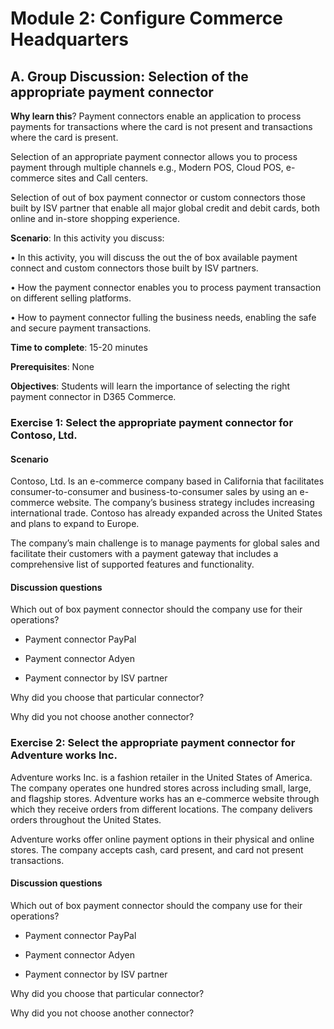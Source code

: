 Module 2: Configure Commerce Headquarters
=========================================

A. Group Discussion: Selection of the appropriate payment connector
-------------------------------------------------------------------

**Why learn this**? Payment connectors enable an application to process payments
for transactions where the card is not present and transactions where the card
is present.

Selection of an appropriate payment connector allows you to process payment
through multiple channels e.g., Modern POS, Cloud POS, e-commerce sites and Call
centers.

Selection of out of box payment connector or custom connectors those built by
ISV partner that enable all major global credit and debit cards, both online and
in-store shopping experience.

**Scenario**: In this activity you discuss:

• In this activity, you will discuss the out the of box available payment
connect and custom connectors those built by ISV partners.

• How the payment connector enables you to process payment transaction on
different selling platforms.

• How to payment connector fulling the business needs, enabling the safe and
secure payment transactions.

**Time to complete**: 15-20 minutes

**Prerequisites**: None

**Objectives**: Students will learn the importance of selecting the right
payment connector in D365 Commerce.

### Exercise 1: Select the appropriate payment connector for Contoso, Ltd.

#### Scenario

Contoso, Ltd. Is an e-commerce company based in California that facilitates
consumer-to-consumer and business-to-consumer sales by using an e-commerce
website. The company’s business strategy includes increasing international
trade. Contoso has already expanded across the United States and plans to expand
to Europe.

The company’s main challenge is to manage payments for global sales and
facilitate their customers with a payment gateway that includes a comprehensive
list of supported features and functionality.

#### Discussion questions

Which out of box payment connector should the company use for their operations?

-   Payment connector PayPal

-   Payment connector Adyen

-   Payment connector by ISV partner

Why did you choose that particular connector?

Why did you not choose another connector?

### Exercise 2: Select the appropriate payment connector for Adventure works Inc.

Adventure works Inc. is a fashion retailer in the United States of America. The
company operates one hundred stores across including small, large, and flagship
stores. Adventure works has an e-commerce website through which they receive
orders from different locations. The company delivers orders throughout the
United States.

Adventure works offer online payment options in their physical and online
stores. The company accepts cash, card present, and card not present
transactions.

#### Discussion questions

Which out of box payment connector should the company use for their operations?

-   Payment connector PayPal

-   Payment connector Adyen

-   Payment connector by ISV partner

Why did you choose that particular connector?

Why did you not choose another connector?
